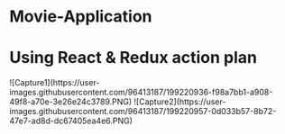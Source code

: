 # Movie-Application
<h1>Using React &amp; Redux action plan</h1>
![Capture1](https://user-images.githubusercontent.com/96413187/199220936-f98a7bb1-a908-49f8-a70e-3e26e24c3789.PNG)
![Capture2](https://user-images.githubusercontent.com/96413187/199220957-0d033b57-8b72-47e7-ad8d-dc67405ea4e6.PNG)
